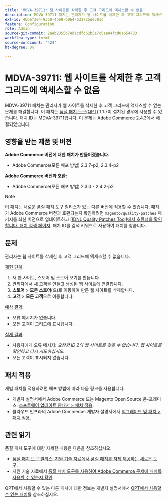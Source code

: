 ```yaml
---
title: 'MDVA-39711: 웹 사이트를 삭제한 후 고객 그리드에 액세스할 수 없음'
description: MDVA-39711 패치는 관리자가 웹 사이트를 삭제한 후 고객 그리드에 액세스할 수 없는 문제를 해결합니다. 이 패치는 [Quality Patches Tool (QPT)](/help/announcements/adobe-commerce-announcements/magento-quality-patches-released-new-tool-to-self-serve-quality-patches.md) 1.1.7이 설치된 경우 사용할 수 있습니다. 패치 ID는 MDVA-39711입니다. 이 문제는 Adobe Commerce 2.4.3에서 해결되었습니다.
exl-id: 46bef304-9360-4b69-b064-631725de381c
feature: Configuration
role: Admin
source-git-commit: 2aeb2355b74d1cdfc62b5e7c5aa04fcd0a654733
workflow-type: tm+mt
source-wordcount: '424'
ht-degree: 0%

---
```


# MDVA-39711: 웹 사이트를 삭제한 후 고객 그리드에 액세스할 수 없음

MDVA-39711 패치는 관리자가 웹 사이트를 삭제한 후 고객 그리드에 액세스할 수 없는 문제를 해결합니다. 이 패치는 [품질 패치 도구(QPT)](/help/announcements/adobe-commerce-announcements/magento-quality-patches-released-new-tool-to-self-serve-quality-patches.md) 1.1.7이 설치된 경우에 사용할 수 있습니다. 패치 ID는 MDVA-39711입니다. 이 문제는 Adobe Commerce 2.4.3에서 해결되었습니다.

## 영향을 받는 제품 및 버전

**Adobe Commerce 버전에 대한 패치가 만들어졌습니다.**

* Adobe Commerce(모든 배포 방법) 2.3.7-p2, 2.3.4-p2

**Adobe Commerce 버전과 호환:**

* Adobe Commerce(모든 배포 방법) 2.3.0 - 2.4.2-p2

>[!NOTE]
>
>이 패치는 새로운 품질 패치 도구 릴리스가 있는 다른 버전에 적용할 수 있습니다. 패치가 Adobe Commerce 버전과 호환되는지 확인하려면 `magento/quality-patches` 패키지를 최신 버전으로 업데이트하고 [[!DNL Quality Patches Tool]에서 호환성을 확인합니다. 패치 검색 페이지](https://experienceleague.adobe.com/tools/commerce-quality-patches/index.html?lang=ko). 패치 ID를 검색 키워드로 사용하여 패치를 찾습니다.

## 문제

관리자는 웹 사이트를 삭제한 후 고객 그리드에 액세스할 수 없습니다.

<u>재현 단계</u>:

1. 새 웹 사이트, 스토어 및 스토어 보기를 만듭니다.
1. 관리자에서 새 고객을 만들고 생성된 웹 사이트에 연결합니다.
1. **스토어** > **모든 스토어**(으)로 이동하여 만든 웹 사이트를 삭제합니다.
1. **고객** > **모든 고객**&#x200B;으로 이동합니다.

<u>예상 결과</u>:

* 오류 메시지가 없습니다.
* 모든 고객이 그리드에 표시됩니다.

<u>실제 결과</u>:

* 사용자에게 오류 메시지: *요청한 ID 2의 웹 사이트를 찾을 수 없습니다. 웹 사이트를 확인하고 다시 시도하십시오.*
* 모든 고객이 표시되지 않습니다.

## 패치 적용

개별 패치를 적용하려면 배포 방법에 따라 다음 링크를 사용합니다.

* 개발자 설명서에서 Adobe Commerce 또는 Magento Open Source 온-프레미스: [소프트웨어 업데이트 안내서 > 패치 적용](https://experienceleague.adobe.com/ko/docs/commerce-operations/tools/quality-patches-tool/usage).
* 클라우드 인프라의 Adobe Commerce: 개발자 설명서에서 [업그레이드 및 패치 > 패치 적용](https://experienceleague.adobe.com/ko/docs/commerce-cloud-service/user-guide/develop/upgrade/apply-patches).

## 관련 읽기

품질 패치 도구에 대한 자세한 내용은 다음을 참조하십시오.

* [품질 패치 도구 릴리스: 지원 기술 자료에서 품질 패치를 자체 제공하는 새로운 도구](/help/announcements/adobe-commerce-announcements/magento-quality-patches-released-new-tool-to-self-serve-quality-patches.md).
* 지원 기술 자료에서 [품질 패치 도구를 사용하여 Adobe Commerce 문제에 패치를 사용할 수 있는지 확인](/help/support-tools/patches-available-in-qpt-tool/check-patch-for-magento-issue-with-magento-quality-patches.md).

QPT에서 사용할 수 있는 다른 패치에 대한 정보는 개발자 설명서에서 [QPT에서 사용할 수 있는 패치](https://experienceleague.adobe.com/tools/commerce-quality-patches/index.html?lang=ko)를 참조하십시오.
